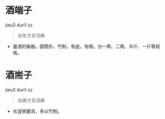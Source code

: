 # 酒端子
jieu3 dun1 zz
> 如东方言词典
- 量酒的衡器。圆筒形，竹制，有底，有柄。分一两、二两、半斤、一斤等规格。

# 酒耑子
jieu3 dun1 zz
> 如皋方言词典
- 长竖柄量具，多以竹制。

